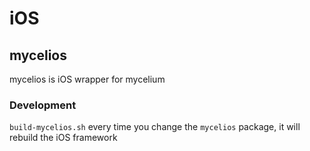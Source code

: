 # iOS

## mycelios

mycelios is iOS wrapper for mycelium

### Development

`build-mycelios.sh` every time you change the `mycelios` package,
it will rebuild the iOS framework